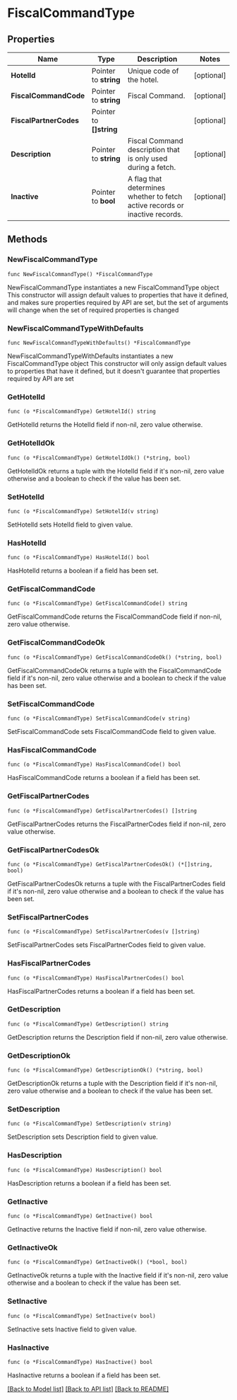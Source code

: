 # FiscalCommandType

## Properties

Name | Type | Description | Notes
------------ | ------------- | ------------- | -------------
**HotelId** | Pointer to **string** | Unique code of the hotel. | [optional] 
**FiscalCommandCode** | Pointer to **string** | Fiscal Command. | [optional] 
**FiscalPartnerCodes** | Pointer to **[]string** |  | [optional] 
**Description** | Pointer to **string** | Fiscal Command description that is only used during a fetch. | [optional] 
**Inactive** | Pointer to **bool** | A flag that determines whether to fetch active records or inactive records. | [optional] 

## Methods

### NewFiscalCommandType

`func NewFiscalCommandType() *FiscalCommandType`

NewFiscalCommandType instantiates a new FiscalCommandType object
This constructor will assign default values to properties that have it defined,
and makes sure properties required by API are set, but the set of arguments
will change when the set of required properties is changed

### NewFiscalCommandTypeWithDefaults

`func NewFiscalCommandTypeWithDefaults() *FiscalCommandType`

NewFiscalCommandTypeWithDefaults instantiates a new FiscalCommandType object
This constructor will only assign default values to properties that have it defined,
but it doesn't guarantee that properties required by API are set

### GetHotelId

`func (o *FiscalCommandType) GetHotelId() string`

GetHotelId returns the HotelId field if non-nil, zero value otherwise.

### GetHotelIdOk

`func (o *FiscalCommandType) GetHotelIdOk() (*string, bool)`

GetHotelIdOk returns a tuple with the HotelId field if it's non-nil, zero value otherwise
and a boolean to check if the value has been set.

### SetHotelId

`func (o *FiscalCommandType) SetHotelId(v string)`

SetHotelId sets HotelId field to given value.

### HasHotelId

`func (o *FiscalCommandType) HasHotelId() bool`

HasHotelId returns a boolean if a field has been set.

### GetFiscalCommandCode

`func (o *FiscalCommandType) GetFiscalCommandCode() string`

GetFiscalCommandCode returns the FiscalCommandCode field if non-nil, zero value otherwise.

### GetFiscalCommandCodeOk

`func (o *FiscalCommandType) GetFiscalCommandCodeOk() (*string, bool)`

GetFiscalCommandCodeOk returns a tuple with the FiscalCommandCode field if it's non-nil, zero value otherwise
and a boolean to check if the value has been set.

### SetFiscalCommandCode

`func (o *FiscalCommandType) SetFiscalCommandCode(v string)`

SetFiscalCommandCode sets FiscalCommandCode field to given value.

### HasFiscalCommandCode

`func (o *FiscalCommandType) HasFiscalCommandCode() bool`

HasFiscalCommandCode returns a boolean if a field has been set.

### GetFiscalPartnerCodes

`func (o *FiscalCommandType) GetFiscalPartnerCodes() []string`

GetFiscalPartnerCodes returns the FiscalPartnerCodes field if non-nil, zero value otherwise.

### GetFiscalPartnerCodesOk

`func (o *FiscalCommandType) GetFiscalPartnerCodesOk() (*[]string, bool)`

GetFiscalPartnerCodesOk returns a tuple with the FiscalPartnerCodes field if it's non-nil, zero value otherwise
and a boolean to check if the value has been set.

### SetFiscalPartnerCodes

`func (o *FiscalCommandType) SetFiscalPartnerCodes(v []string)`

SetFiscalPartnerCodes sets FiscalPartnerCodes field to given value.

### HasFiscalPartnerCodes

`func (o *FiscalCommandType) HasFiscalPartnerCodes() bool`

HasFiscalPartnerCodes returns a boolean if a field has been set.

### GetDescription

`func (o *FiscalCommandType) GetDescription() string`

GetDescription returns the Description field if non-nil, zero value otherwise.

### GetDescriptionOk

`func (o *FiscalCommandType) GetDescriptionOk() (*string, bool)`

GetDescriptionOk returns a tuple with the Description field if it's non-nil, zero value otherwise
and a boolean to check if the value has been set.

### SetDescription

`func (o *FiscalCommandType) SetDescription(v string)`

SetDescription sets Description field to given value.

### HasDescription

`func (o *FiscalCommandType) HasDescription() bool`

HasDescription returns a boolean if a field has been set.

### GetInactive

`func (o *FiscalCommandType) GetInactive() bool`

GetInactive returns the Inactive field if non-nil, zero value otherwise.

### GetInactiveOk

`func (o *FiscalCommandType) GetInactiveOk() (*bool, bool)`

GetInactiveOk returns a tuple with the Inactive field if it's non-nil, zero value otherwise
and a boolean to check if the value has been set.

### SetInactive

`func (o *FiscalCommandType) SetInactive(v bool)`

SetInactive sets Inactive field to given value.

### HasInactive

`func (o *FiscalCommandType) HasInactive() bool`

HasInactive returns a boolean if a field has been set.


[[Back to Model list]](../README.md#documentation-for-models) [[Back to API list]](../README.md#documentation-for-api-endpoints) [[Back to README]](../README.md)


